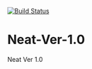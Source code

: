 [![Build Status](http://54.161.87.76:8080/job/neat-backend/badge/icon)](http://54.161.87.76:8080/job/neat-backend/)

# Neat-Ver-1.0
Neat Ver 1.0
